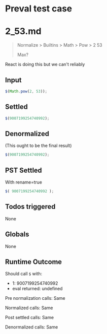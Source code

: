 # Preval test case

# 2_53.md

> Normalize > Builtins > Math > Pow > 2 53
>
> Max?

React is doing this but we can't reliably

## Input

`````js filename=intro
$(Math.pow(2, 53));
`````


## Settled


`````js filename=intro
$(9007199254740992);
`````


## Denormalized
(This ought to be the final result)

`````js filename=intro
$(9007199254740992);
`````


## PST Settled
With rename=true

`````js filename=intro
$( 9007199254740992 );
`````


## Todos triggered


None


## Globals


None


## Runtime Outcome


Should call `$` with:
 - 1: 9007199254740992
 - eval returned: undefined

Pre normalization calls: Same

Normalized calls: Same

Post settled calls: Same

Denormalized calls: Same
